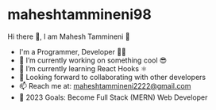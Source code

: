 # maheshtammineni98
Hi there 👋, I am Mahesh Tammineni 🙂
- I'm a Programmer, Developer 🧑‍🎓
- 🔭 I’m currently working on something cool 😎
- 🌱 I’m currently learning React Hooks ⚛
- 👯 Looking forward to collaborating with other developers
- 📫 Reach me at: maheshtammineni2222@gmail.com
- 🥅 2023 Goals: Become Full Stack (MERN) Web Developer
